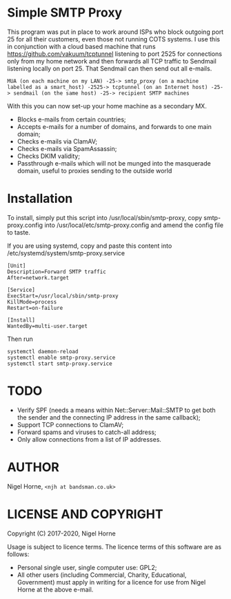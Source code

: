 # Simple SMTP Proxy

This program was put in place to work around ISPs who block outgoing port 25 for all their customers,
even those not running COTS systems.
I use this in conjunction with a cloud based machine that runs
https://github.com/vakuum/tcptunnel listening to port 2525 for connections only from my home network and then forwards
all TCP traffic to Sendmail listening locally on port 25.
That Sendmail can then send out all e-mails.

    MUA (on each machine on my LAN) -25-> smtp_proxy (on a machine labelled as a smart_host) -2525-> tcptunnel (on an Internet host) -25-> sendmail (on the same host) -25-> recipient SMTP machines

With this you can now set-up your home machine as a secondary MX.

- Blocks e-mails from certain countries;
- Accepts e-mails for a number of domains, and forwards to one main domain;
- Checks e-mails via ClamAV;
- Checks e-mails via SpamAssassin;
- Checks DKIM validity;
- Passthrough e-mails which will not be munged into the masquerade domain, useful to proxies sending to the outside world

# Installation

To install, simply put this script into /usr/local/sbin/smtp-proxy,
copy smtp-proxy.config into /usr/local/etc/smtp-proxy.config and
amend the config file to taste.

If you are using systemd, copy and paste this content into
/etc/systemd/system/smtp-proxy.service

    [Unit]
    Description=Forward SMTP traffic
    After=network.target
    
    [Service]
    ExecStart=/usr/local/sbin/smtp-proxy
    KillMode=process
    Restart=on-failure
    
    [Install]
    WantedBy=multi-user.target

Then run

    systemctl daemon-reload
    systemctl enable smtp-proxy.service
    systemctl start smtp-proxy.service

# TODO
- Verify SPF (needs a means within Net::Server::Mail::SMTP to get both the sender and the connecting IP address in the same
  callback);
- Support TCP connections to ClamAV;
- Forward spams and viruses to catch-all address;
- Only allow connections from a list of IP addresses.

# AUTHOR
Nigel Horne, `<njh at bandsman.co.uk>`

# LICENSE AND COPYRIGHT
Copyright (C) 2017-2020, Nigel Horne

Usage is subject to licence terms. The licence terms of this software are as follows:

- Personal single user, single computer use: GPL2;
- All other users (including Commercial, Charity, Educational, Government)
  must apply in writing for a licence for use from Nigel Horne at the above e-mail.
